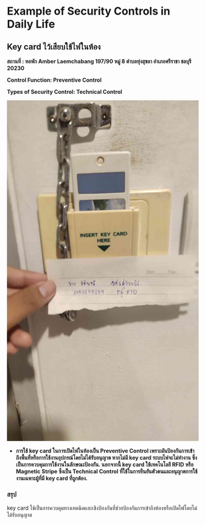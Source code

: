 # Example of Security Controls in Daily Life

## Key card ไว้เสียบใช้ไฟในห้อง

__สถานที่ : หอพัก Amber Laemchabang 197/90 หมู่ 8 ตำบลทุ่งสุขลา อำเภอศรีราชา ชลบุรี 20230__

__Control Function: Preventive Control__

__Types of Security Control: Technical Control__

![image](mypicture/IMG_25680128_152047.jpeg)

- __การใช้ key card ในการเปิดไฟในห้องเป็น Preventive Control เพราะมันป้องกันการเข้าถึงพื้นที่หรือการใช้งานอุปกรณ์โดยไม่ได้รับอนุญาต หากไม่มี key card ระบบไฟจะไม่ทำงาน ซึ่งเป็นการควบคุมการใช้งานในลักษณะป้องกัน. นอกจากนี้ key card ใช้เทคโนโลยี RFID หรือ Magnetic Stripe ซึ่งเป็น Technical Control ที่ใช้ในการยืนยันตัวตนและอนุญาตการใช้งานเฉพาะผู้ที่มี key card ที่ถูกต้อง.__

### สรุป
   key card ใช้เป็นการควบคุมทางเทคนิคและเชิงป้องกันที่ช่วยป้องกันการเข้าถึงห้องหรือเปิดไฟโดยไม่ได้รับอนุญาต
